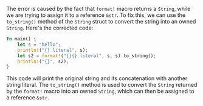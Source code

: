 The error is caused by the fact that `format!` macro returns a `String`, while we are trying to assign it to a reference `&str`. To fix this, we can use the `to_string()` method of the `String` struct to convert the string into an owned `String`. Here's the corrected code:
```rs
fn main() {
    let s = "hello";
    println!("{} literal", s);
    let s2 = format!("{}{} literal", s, s).to_string();
    println!("{}", s2);
}
```
This code will print the original string and its concatenation with another string literal. The `to_string()` method is used to convert the `String` returned by the `format!` macro into an owned `String`, which can then be assigned to a reference `&str`.
